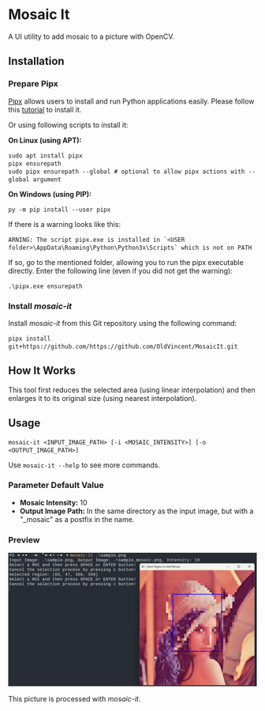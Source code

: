# Mosaic It
A UI utility to add mosaic to a picture with OpenCV.

## Installation

### Prepare Pipx

[Pipx](https://github.com/pypa/pipx) allows users to install and run Python applications easily.
Please follow this [tutorial](https://github.com/pypa/pipx?tab=readme-ov-file#install-pipx) to install it.

Or using following scripts to install it:

**On Linux (using APT):**
```shell
sudo apt install pipx
pipx ensurepath
sudo pipx ensurepath --global # optional to allow pipx actions with --global argument
```
**On Windows (using PIP):**
```shell
py -m pip install --user pipx
```
If there is a warning looks like this:
```
ARNING: The script pipx.exe is installed in `<USER folder>\AppData\Roaming\Python\Python3x\Scripts` which is not on PATH
```
If so, go to the mentioned folder, allowing you to run the pipx executable directly. Enter the following line 
(even if you did not get the warning):
```shell
.\pipx.exe ensurepath
```

### Install *mosaic-it*
Install *mosaic-it* from this Git repository using the following command: 
```shell
pipx install git+https://github.com/https://github.com/OldVincent/MosaicIt.git
```

## How It Works

This tool first reduces the selected area (using linear interpolation)
and then enlarges it to its original size (using nearest interpolation).

## Usage

```shell
mosaic-it <INPUT_IMAGE_PATH> [-i <MOSAIC_INTENSITY>] [-o <OUTPUT_IMAGE_PATH>]
```

Use `mosaic-it --help` to see more commands.

### Parameter Default Value

- **Mosaic Intensity:** 10
- **Output Image Path:** In the same directory as the input image, but with a "_mosaic" as a postfix in the name.

### Preview

![Preview](preview.png)

This picture is processed with *mosaic-it*.